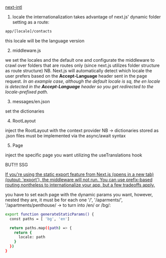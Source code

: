 [next-intl](https://next-intl-docs.vercel.app/docs/getting-started/app-router-client-components)

1) locale
the internationalization takes advantage of next.js' dynamic folder setting as a route:

```sh
app/[locale]/contacts
```

this locale will be the language version

2) middleware.js

we set the locales and the default one and configurate the middleware to crawl over folders that are routes only (since next.js utilizes folder structure as route structure)
NB. Next.js will automatically detect which locale the user prefers based on the **Accept-Language** header sent in the page request. *In an example case, although the default locale is sq, the en locale is detected in the **Accept-Language** header so you get redirected to the locale-prefixed path.*

3) messages/en.json

set the dictionaries

4) RootLayout

inject the RootLayout with the context provider 
NB -> dictionaries stored as .json files must be implemented via the async/await syntax

5) Page

inject the specific page you want utilizing the useTranslations hook


BUT!!! SSG

[If you're using the static export feature from Next.js (opens in a new tab) (output: 'export'), the middleware will not run. You can use prefix-based routing nontheless to internationalize your app, but a few tradeoffs apply.](https://next-intl-docs.vercel.app/docs/routing/middleware)

you have to set each page with the dynamic params you want, however, nested they are, it must be for each one '/', '/aparments/', '/apartments/penthouse/ -> to turn into /en/ or /bg/:

```sh
export function generateStaticParams() {
  const paths = [ 'bg', 'en']

  return paths.map((path) => {
    return {
      locale: path
    }
  })
}
```